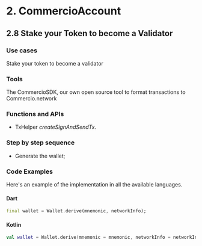 # 2. CommercioAccount

## 2.8 Stake your Token to become a Validator

### Use cases
Stake your token to become a validator

### Tools
The CommercioSDK, our own open source tool to format transactions to Commercio.network

### Functions and APIs
- TxHelper _createSignAndSendTx_.

### Step by step sequence
- Generate the wallet;

### Code Examples
Here's an example of the implementation in all the available languages.

#### Dart
```dart
final wallet = Wallet.derive(mnemonic, networkInfo);
```

#### Kotlin
```kotlin
val wallet = Wallet.derive(mnemonic = mnemonic, networkInfo = networkInfo)
```